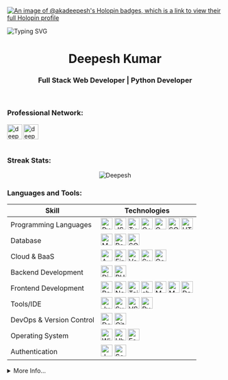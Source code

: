 [![An image of @akadeepesh's Holopin badges, which is a link to view their full Holopin profile](https://holopin.me/akadeepesh)](https://holopin.io/@akadeepesh)

![Typing SVG](https://readme-typing-svg.demolab.com?font=Fira+Code&pause=1000&width=435&lines=I'm+Into+Full+Stack+Web+Development;Interested+In+Machine+Learning+;Python+Is+%E2%9D%A4%EF%B8%8F+%5E_%5E)

<h1 align="center">Deepesh Kumar</h1>
<h3 align="center">Full Stack Web Developer | Python Developer</h3>
<!-- <img align="right" alt="Coding" width="400" src="https://github.com/user-attachments/assets/9a906626-09f2-4e75-80ec-d6e391d4846a"> -->
<!-- <p align="left"> <img src="https://komarev.com/ghpvc/?username=akadeepesh&label=Profile%20Views&color=lightgrey&style=for-the-badge" alt="akadeepesh" /> </p> -->

<br>
<h3 align="left">Professional Network:</h3>
<div>
<a href="https://mail.google.com/mail/?view=cm&source=mailto&to=[deepesh.kumar.ug21@nsut.ac.in]" target="blank">
<img width="35" height="35" align="left" src="https://www.vectorlogo.zone/logos/gmail/gmail-tile.svg" alt="deepeshmhatredm" />
</a>
<a href="https://linkedin.com/in/akadeepesh" target="blank">
<img width="35" height="35" align="left" src="https://www.vectorlogo.zone/logos/linkedin/linkedin-tile.svg" alt="deepeshmhatredm" />
</a>
</div>

<br><br><br>
<h3>Streak Stats:</h3>

<p align='center'><img src="https://github-readme-streak-stats.herokuapp.com/?user=akadeepesh&theme=tokyonight" alt="Deepesh"/></p>

<h3 align="left">Languages and Tools:</h3>


<!---This keeps the images aligned side to side-->
[tech_tools_anchor]: #--

<!---------------------------Table Starts from here --------------------------->
<div align="center">

| Skill | Technologies |
|---|---|
| Programming Languages | [<img src="https://img.shields.io/badge/Python-282C34?style=flat-square&logo=python&logoColor=3776AB" alt="Python" title="Python" height="27" />][tech_tools_anchor] [<img src="https://img.shields.io/badge/Javascript-282C34?style=flat-square&logo=Javascript&logoColor=F7DF1E" alt="JS" title="JS" height="27" />][tech_tools_anchor] [<img src="https://img.shields.io/badge/Typescript-282C34?style=flat-square&logo=Typescript&logoColor=3178C6" alt="Typescript" title="Typescript" height="27" />][tech_tools_anchor] [<img src="https://img.shields.io/badge/C++-282C34?style=flat-square&logo=cplusplus&logoColor=00599C" alt="C++" title="C++" height="27" />][tech_tools_anchor] [<img src="https://img.shields.io/badge/C-282C34?style=flat-square&logo=c&logoColor=A8B9CC" alt="C" title="C" height="27" />][tech_tools_anchor] [<img src="https://img.shields.io/badge/SQL-282C34?style=flat-square&logo=sql&logoColor=4479A1" alt="SQL" title="SQL" height="27" />][tech_tools_anchor] [<img src="https://img.shields.io/badge/HTML-282C34?style=flat-square&logo=html5&logoColor=E34F26" alt="HTML" title="HTML" height="27" />][tech_tools_anchor] |
| Database | [<img src="https://img.shields.io/badge/MySQL-282C34?logo=MySQL&style=flat-square&logoColor=4479A1" alt="MySQL" title="MySQL" height="27" />][tech_tools_anchor] [<img src="https://img.shields.io/badge/PostgreSQL-282C34?style=flat-square&logo=PostgreSQL&logoColor=4169E1" alt="PostgreSQL" title="PostgreSQL logo" height="27" />][tech_tools_anchor] [<img src="https://img.shields.io/badge/SQLite-282C34?logo=sqlite&style=flat-square&logoColor=003B57" alt="SQLite" title="SQLite" height="27" />][tech_tools_anchor] |
| Cloud & BaaS | [<img src="https://img.shields.io/badge/AWS-282C34?style=flat-square&logo=AmazonAWS&logoColor=FF9900" alt="AWS" title="AWS" height="27" />][tech_tools_anchor] [<img src="https://img.shields.io/badge/Firebase-282C34?style=flat-square&logo=Firebase&logoColor=FFCA28" alt="Firebase" title="Firebase" height="27" />][tech_tools_anchor] [<img src="https://img.shields.io/badge/Vercel-282C34?style=flat-square&logo=Vercel&logoColor=ffffff" alt="Vercel" title="Vercel" height="27" />][tech_tools_anchor] [<img src="https://img.shields.io/badge/Supabase-282C34?style=flat-square&logo=Supabase&logoColor=3ECF8E" alt="Supabase" title="Supabase" height="27" />][tech_tools_anchor] [<img src="https://img.shields.io/badge/Convex-282C34?style=flat-square&logo=Convex&logoColor=FF8A65" alt="Convex" title="Convex" height="27" />][tech_tools_anchor] |
| Backend Development | [<img src="https://img.shields.io/badge/Django-282C34?style=flat-square&logo=Django&logoColor=092E20" alt="Django" title="Django" height="27" />][tech_tools_anchor] [<img src="https://img.shields.io/badge/PHP-282C34?style=flat-square&logo=php&logoColor=777BB4" alt="PHP" title="PHP" height="27" />][tech_tools_anchor] |
| Frontend Development | [<img src="https://img.shields.io/badge/React-282C34?style=flat-square&logo=React&logoColor=61DAFB" alt="React" title="React" height="27" />][tech_tools_anchor] [<img src="https://img.shields.io/badge/Next.js-282C34?style=flat-square&logo=Next.js&logoColor=ffffff" alt="Next.js" title="Next.js" height="27" />][tech_tools_anchor] [<img src="https://img.shields.io/badge/Tailwind%20CSS-282C34?style=flat-square&logo=TailwindCSS&logoColor=06B6D4" alt="Tailwind CSS" title="Tailwind CSS" height="27" />][tech_tools_anchor] [<img src="https://img.shields.io/badge/shadcn%2Fui-282C34?style=flat-square&logo=shadcnui&logoColor=ffffff" alt="shadcn/ui" title="shadcn/ui" height="27" />][tech_tools_anchor] [<img src="https://img.shields.io/badge/Material%20UI-282C34?style=flat-square&logo=MUI&logoColor=007FFF" alt="Material UI" title="Material UI" height="27" />][tech_tools_anchor] [<img src="https://img.shields.io/badge/Mantine-282C34?style=flat-square&logo=Mantine&logoColor=339AF0" alt="Mantine" title="Mantine" height="27" />][tech_tools_anchor] [<img src="https://img.shields.io/badge/Daisy%20UI-282C34?style=flat-square&logo=daisyui&logoColor=5A0EF8" alt="Daisy UI" title="Daisy UI" height="27" />][tech_tools_anchor] |
| Tools/IDE | [<img src="https://img.shields.io/badge/Jupyter-282C34?style=flat-square&logo=Jupyter&logoColor=F37626" alt="Jupyter Notebook" title="Jupyter Notebook" height="27" />][tech_tools_anchor] [<img src="https://img.shields.io/badge/Sublime%20Text-282C34?style=flat-square&logo=sublimetext&logoColor=FF9800" alt="Sublime Text" title="Sublime Text" height="27" />][tech_tools_anchor] [<img src="https://img.shields.io/badge/VS%20Code-282C34?style=flat-square&logo=Visual-studio-Code&logoColor=007ACC" alt="VS Code" title="VS Code" height="27" />][tech_tools_anchor] [<img src="https://img.shields.io/badge/PyCharm-282C34?style=flat-square&logo=PyCharm&logoColor=000000" alt="PyCharm" title="PyCharm" height="27" />][tech_tools_anchor] |
| DevOps & Version Control | [<img src="https://img.shields.io/badge/Docker-282C34?style=flat-square&logo=Docker&logoColor=2496ED" alt="Docker" title="Docker" height="27" />][tech_tools_anchor] [<img src="https://img.shields.io/badge/Git-282C34?style=flat-square&logo=Git&logoColor=F05032" alt="Git" title="Git" height="27" />][tech_tools_anchor] |
| Operating System | [<img src="https://img.shields.io/badge/Windows-282C34?style=flat-square&logo=Windows&logoColor=0078D6" alt="Windows" title="Windows" height="27" />][tech_tools_anchor] [<img src="https://img.shields.io/badge/Ubuntu-282C34?style=flat-square&logo=Ubuntu&logoColor=E95420" alt="Ubuntu" title="Ubuntu" height="27" />][tech_tools_anchor] [<img src="https://img.shields.io/badge/Fedora-282C34?style=flat-square&logo=Fedora&logoColor=51A2DA" alt="Fedora" title="Fedora" height="27" />][tech_tools_anchor] |
| Authentication | [<img src="https://img.shields.io/badge/JWT-282C34?style=flat-square&logo=JSON%20Web%20Tokens&logoColor=ffffff" alt="JWT" title="JWT" height="27" />][tech_tools_anchor] [<img src="https://img.shields.io/badge/Session%20Auth-282C34?style=flat-square&logo=Auth0&logoColor=EB5424" alt="Session Auth" title="Session Auth" height="27" />][tech_tools_anchor] |

</div>


<!---------------------------Table Ends from here --------------------------->


<details>
<summary>More Info...</summary>
<h2>My Github Stats</h2>
<p  align="left"> 
<div>
  <img height="180em" src="https://github-readme-stats-sigma-five.vercel.app/api?username=akadeepesh&show_icons=true&show=reviews&hide_border=true&theme=tokyonight&include_all_commits=true&count_private=true" alt=""/>
  <img height="180em" src="https://github-readme-stats.vercel.app/api/top-langs/?username=akadeepesh&&size_weight=0&count_weight=1&show_icons=true&locale=en&layout=compact&theme=tokyonight&hide_border=true" alt=""/>
</div>
  <img src="https://github-readme-stats.vercel.app/api/wakatime?username=DeCoder&theme=tokyonight&hide_border=true&layout=compact" alt=""/>
  <img src="https://github-profile-summary-cards.vercel.app/api/cards/profile-details?username=akadeepesh&theme=tokyonight" alt=""/>
</p>
</details>
